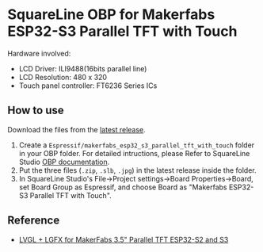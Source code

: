 # SquareLine OBP for Makerfabs ESP32-S3 Parallel TFT with Touch 

Hardware involved:

- LCD Driver: ILI9488(16bits parallel line)
- LCD Resolution: 480 x 320
- Touch panel controller: FT6236 Series ICs

## How to use

Download the files from the [latest release](https://github.com/hayschan/board_makerfabs_esp32_s3_parallel_tft_with_touch/releases).

1. Create a `Espressif/makerfabs_esp32_s3_parallel_tft_with_touch` folder in your OBP folder. For detailed intructions, please Refer to SquareLine Studio [OBP documentation](https://docs.squareline.io/docs/obp).
2. Put the three files (`.zip`, `.slb`, `.jpg`) in the latest release inside the folder.
3. In SquareLine Studio's File->Project settings->Board Properties->Board, set Board Group as Espressif, and choose Board as "Makerfabs ESP32-S3 Parallel TFT with Touch".

## Reference

- [LVGL + LGFX for MakerFabs 3.5" Parallel TFT ESP32-S2 and S3](https://github.com/radiosound-com/makerfabs-parallel-tft-lvgl-lgfx)
